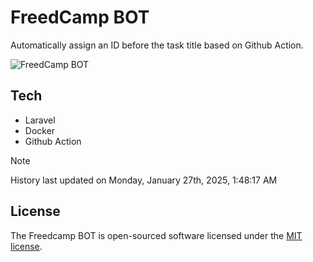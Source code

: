 # FreedCamp BOT

Automatically assign an ID before the task title based on Github Action.

![FreedCamp BOT](https://repository-images.githubusercontent.com/737932867/7d34798b-2680-471c-b089-a78a718d3d6a)

## Tech

- Laravel
- Docker
- Github Action

> [!NOTE]  
> History last updated on Monday, January 27th, 2025, 1:48:17 AM

## License

The Freedcamp BOT is open-sourced software licensed under the [MIT license](https://opensource.org/licenses/MIT).
